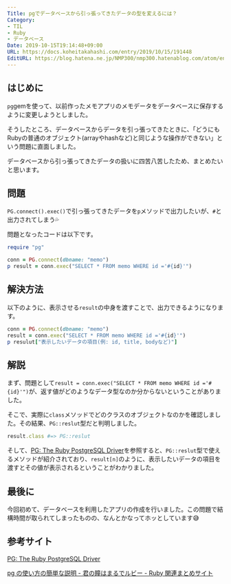 ```yaml
---
Title: pgでデータベースから引っ張ってきたデータの型を変えるには？
Category:
- TIL
- Ruby
- データベース
Date: 2019-10-15T19:14:48+09:00
URL: https://docs.koheitakahashi.com/entry/2019/10/15/191448
EditURL: https://blog.hatena.ne.jp/NMP300/nmp300.hatenablog.com/atom/entry/26006613449878126
---
```


## はじめに

`pg`gemを使って、以前作ったメモアプリのメモデータをデータベースに保存するように変更しようとしました。

そうしたところ、データベースからデータを引っ張ってきたときに、「どうにもRubyの普通のオブジェクト(arrayやhashなど)と同じような操作ができない」という問題に直面しました。

データベースから引っ張ってきたデータの扱いに四苦八苦したため、まとめたいと思います。

## 問題

`PG.connect().exec()`で引っ張ってきたデータを`p`メソッドで出力したいが、`#`と出力されてしまう💦

問題となったコードは以下です。
```ruby
require "pg"

conn = PG.connect(dbname: "memo")
p result = conn.exec("SELECT * FROM memo WHERE id ='#{id}'")
```

## 解決方法

以下のように、表示させる`result`の中身を渡すことで、出力できるようになります。

```ruby
conn = PG.connect(dbname: "memo")
result = conn.exec("SELECT * FROM memo WHERE id ='#{id}'")
p resulut["表示したいデータの項目(例: id, title, bodyなど)"]
```

## 解説

まず、問題として`result = conn.exec("SELECT * FROM memo WHERE id ='#{id}'")`が、返す値がどのようなデータ型なのか分からないということがありました。

そこで、実際に`class`メソッドでどのクラスのオブジェクトなのかを確認しました。その結果、`PG::reslut`型だと判明しました。
```ruby
result.class #=> PG::reslut
```

そして、[PG: The Ruby PostgreSQL Driver](https://deveiate.org/code/pg/PG/Result.html)を参照すると、`PG::reslut`型で使えるメソッドが紹介されており、`result[n]`のように、表示したいデータの項目を渡すとその値が表示されるということがわかりました。

## 最後に

今回初めて、データベースを利用したアプリの作成を行いました。この問題で結構時間が取られてしまったものの、なんとかなってホッとしています😅

## 参考サイト
[PG: The Ruby PostgreSQL Driver](https://deveiate.org/code/pg/PG/Result.html)

[pg の使い方の簡単な説明 \- 君の瞳はまるでルビー \- Ruby 関連まとめサイト](https://www.ownway.info/Ruby/pg/about)
